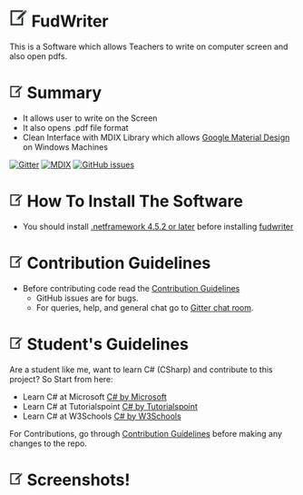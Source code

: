 # ![Alt text](web/images/pen32.png "FudWriter") FudWriter

This is a Software which allows Teachers to write on computer screen and also open pdfs.

# ![Alt text](web/images/pen24.png "Summary") Summary
* It allows user to write on the Screen
* It also opens .pdf file format
* Clean Interface with MDIX Library which allows [Google Material Design](https://material.io/design/) on Windows Machines

[![Gitter](https://img.shields.io/badge/Gitter-Join%20Chat,%20Get%20Help,%20Say%20Hello!-green.svg?logo=gitter&style=flat-square)](https://gitter.im/fudfc/fudwriter)
[![MDIX](https://img.shields.io/badge/Library-Material%20Design%20in%20Xaml-informational)](http://materialdesigninxaml.net/)
[![GitHub issues](https://img.shields.io/github/issues/mustaphayusuf/fudwriter)](https://github.com/mustaphayusuf/fudwriter/issues)
# ![Alt text](web/images/pen24.png "How To Install!") How To Install The Software
* You should install [.netframework 4.5.2 or later](https://dotnet.microsoft.com/download/dotnet-framework) before installing [fudwriter](https://github.com/mustaphayusuf/fudwriter/releases)

# ![Alt text](web/images/pen24.png "Contributions") Contribution Guidelines

* Before contributing code read the [Contribution Guidelines](.github/CONTRIBUTING.md)
  * GitHub issues are for bugs.
  * For queries, help, and general chat go to [Gitter chat room](https://gitter.im/fudfc/fudwriter).

# ![Alt text](web/images/pen24.png "Student's Guidelines") Student's Guidelines
Are a student like me, want to learn C# (CSharp) and contribute to this project? So Start from here:
* Learn C# at Microsoft [C# by Microsoft](https://docs.microsoft.com/en-us/dotnet/csharp/tutorials/)
* Learn C# at Tutorialspoint [C# by Tutorialspoint](https://www.tutorialspoint.com/csharp/csharp_environment_setup.htm)
* Learn C# at W3Schools [C# by W3Schools](https://www.w3schools.com/cs/)

For Contributions, go through [Contribution Guidelines](.github/CONTRIBUTING.md) before making any changes to the repo.


# ![Alt text](web/images/pen24.png "Screenshots") Screenshots!
